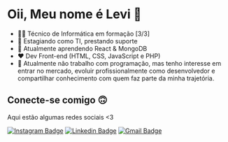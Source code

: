 # Oii, Meu nome é Levi 👋

* 👨‍🚀 Técnico de Informática em formação [3/3]
* 🚀 Estagiando como TI, prestando suporte
* 🌱 Atualmente aprendendo React & MongoDB
* ❤ Dev Front-end (HTML, CSS, JavaScript e PHP)
* 👀 Atualmente não trabalho com programação, mas tenho interesse em entrar no mercado, evoluir profissionalmente como desenvolvedor e compartilhar conhecimento com quem faz parte da minha trajetória.

## Conecte-se comigo 🙃
Aqui estão algumas redes sociais <3

[![Instagram Badge](https://img.shields.io/badge/Instagram-E4405F?style=for-the-badge&logo=instagram&logoColor=white)](https://instagram.com/levi.nnsss) 
[![Linkedin Badge](https://img.shields.io/badge/LinkedIn-0077B5?style=for-the-badge&logo=linkedin&logoColor=white)](https://www.linkedin.com/in/levinsousa/) 
[![Gmail Badge](https://img.shields.io/badge/Gmail-D14836?style=for-the-badge&logo=gmail&logoColor=white)](mailto:techie.levinsousa@gmail.com)

